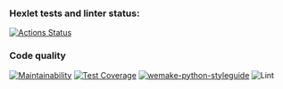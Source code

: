 ### Hexlet tests and linter status:
[![Actions Status](https://github.com/alsheuski/python-project-lvl1/workflows/hexlet-check/badge.svg)](https://github.com/alsheuski/python-project-lvl1/actions)

### Code quality
[![Maintainability](https://api.codeclimate.com/v1/badges/a99a88d28ad37a79dbf6/maintainability)](https://codeclimate.com/github/codeclimate/codeclimate/maintainability)
[![Test Coverage](https://api.codeclimate.com/v1/badges/a99a88d28ad37a79dbf6/test_coverage)](https://codeclimate.com/github/codeclimate/codeclimate/test_coverage)
[![wemake-python-styleguide](https://img.shields.io/badge/style-wemake-000000.svg)](https://github.com/wemake-services/wemake-python-styleguide)
![Lint](https://github.com/alsheuski/python-project-lvl1/actions/workflows/make-lint.yml/badge.svg)
